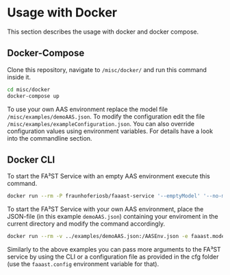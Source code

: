 # Usage with Docker

This section describes the usage with docker and docker compose.

## Docker-Compose

Clone this repository, navigate to `/misc/docker/` and run this command inside it.

```sh
cd misc/docker
docker-compose up
```

To use your own AAS environment replace the model file `/misc/examples/demoAAS.json`.
To modify the configuration edit the file `/misc/examples/exampleConfiguration.json`.
You can also override configuration values using environment variables. For details have a look into the commandline section.

## Docker CLI

To start the FA³ST Service with an empty AAS environment execute this command.

```sh
docker run --rm -P fraunhoferiosb/faaast-service '--emptyModel' '--no-modelValidation'
```

To start the FA³ST Service with your own AAS environment, place the JSON-file (in this example `demoAAS.json`) containing your enviroment in the current directory and modify the command accordingly.

```sh
docker run --rm -v ../examples/demoAAS.json:/AASEnv.json -e faaast.model=AASEnv.json -P fraunhoferiosb/faaast-service '--no-modelValidation'
```

Similarly to the above examples you can pass more arguments to the FA³ST service by using the CLI or a configuration file as provided in the cfg folder (use the `faaast.config` environment variable for that).
